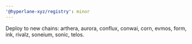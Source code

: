 ```yaml
---
'@hyperlane-xyz/registry': minor
---
```


Deploy to new chains: arthera, aurora, conflux, conwai, corn, evmos, form, ink, rivalz, soneium, sonic, telos.
